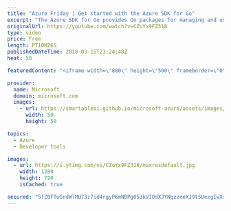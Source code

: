 ```yaml
---
title: "Azure Friday | Get started with the Azure SDK for Go"
excerpt: "The Azure SDK for Go provides Go packages for managing and using Azure services using the Go language. Deploy your Go app to Azure Web Apps and take advantage of managed services, such as PostgreSQL, Storage, Identity, and more.  For more information, see:  Azure SDK for Go - https://aka.ms/azfr/393/01"
originalUrl: https://youtube.com/watch?v=CZuYx9FZ318
type: video
price: Free
length: PT10M26S
publishedDateTime: 2018-03-15T23:24:48Z
heat: 50

featuredContent: "<iframe width=\"800\" height=\"500\" frameborder=\"0\" src=\"https://www.youtube.com/embed/CZuYx9FZ318\" allow=\"accelerometer; autoplay; encrypted-media; gyroscope; picture-in-picture\" allowfullscreen></iframe>"

provider:
  name: Microsoft
  domain: microsoft.com
  images:
    - url: https://smartableai.github.io/microsoft-azure/assets/images/organizations/microsoft.com-50x50.jpg
      width: 50
      height: 50

topics:
  - Azure
  - Developer tools

images:
  - url: https://i.ytimg.com/vi/CZuYx9FZ318/maxresdefault.jpg
    width: 1280
    height: 720
    isCached: true

secured: "5fZ0FTuGndWlMU73z7id4rgyP6mNBPg053kVIOdXJYNqzzeeXJ9t5UezgIwXsqxIsKYH1OUXsgmO6SYWOL8jY3OjhMLJAkTXbeyYglJ97KPMP+8nEBe4rCIK8zAgnZMua5bYQH0O4hHRXP36W8lCsTtMWrGRXz5v7MfY+dwXOxjqJNRUThYFZOFLGK5jDj9ybGedG2J8JYF8hRGyc72eoNpewc1RSsGt9gfEFIe1z6AWB5RIH/ClzfYt8CbDv5wNqDzVN+Esfn0RQKUUditPXqVTkWb3tZ4GAXu45LW+/8s0GV3X3RcgZF+lnsRPC7uAUjXts6X3+BiTl/CYfQ6mDlhwvxlk2dQVKh2SV+1FBb7IJsgovNpxDTLFEVTxGulthVFB6aIaH2Oee+Kiekey/kF1pzTdo/NefC4fwbXiAmw=;vCD7LxfxOI/9ih8+diz23w=="
---
```


